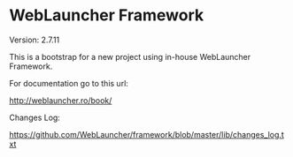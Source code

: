 WebLauncher Framework
=====================

Version: 2.7.11

This is a bootstrap for a new project using in-house WebLauncher Framework.

For documentation go to this url:

http://weblauncher.ro/book/

Changes Log:

https://github.com/WebLauncher/framework/blob/master/lib/changes_log.txt